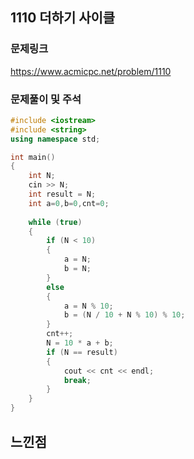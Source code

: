## 1110 더하기 사이클



### 문제링크
https://www.acmicpc.net/problem/1110

### 문제풀이 및 주석

```C++
#include <iostream>
#include <string>
using namespace std;

int main() 
{
    int N;
    cin >> N;
    int result = N;
    int a=0,b=0,cnt=0;
    
    while (true)
    {
        if (N < 10)
        {
            a = N;
            b = N;
        }
        else
        {
            a = N % 10;
            b = (N / 10 + N % 10) % 10;
        }
        cnt++;
        N = 10 * a + b;
        if (N == result)
        {
            cout << cnt << endl;
            break;
        }
    }
}
```


## 느낀점
```



```


